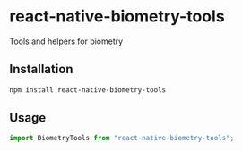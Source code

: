 # react-native-biometry-tools

Tools and helpers for biometry

## Installation

```sh
npm install react-native-biometry-tools
```

## Usage

```js
import BiometryTools from "react-native-biometry-tools";

```
